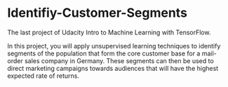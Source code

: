 # Identifiy-Customer-Segments
The last project of Udacity Intro to Machine Learning with TensorFlow.

In this project, you will apply unsupervised learning techniques to identify segments of the population that form the core customer base for a mail-order sales company in Germany. These segments can then be used to direct marketing campaigns towards audiences that will have the highest expected rate of returns.
